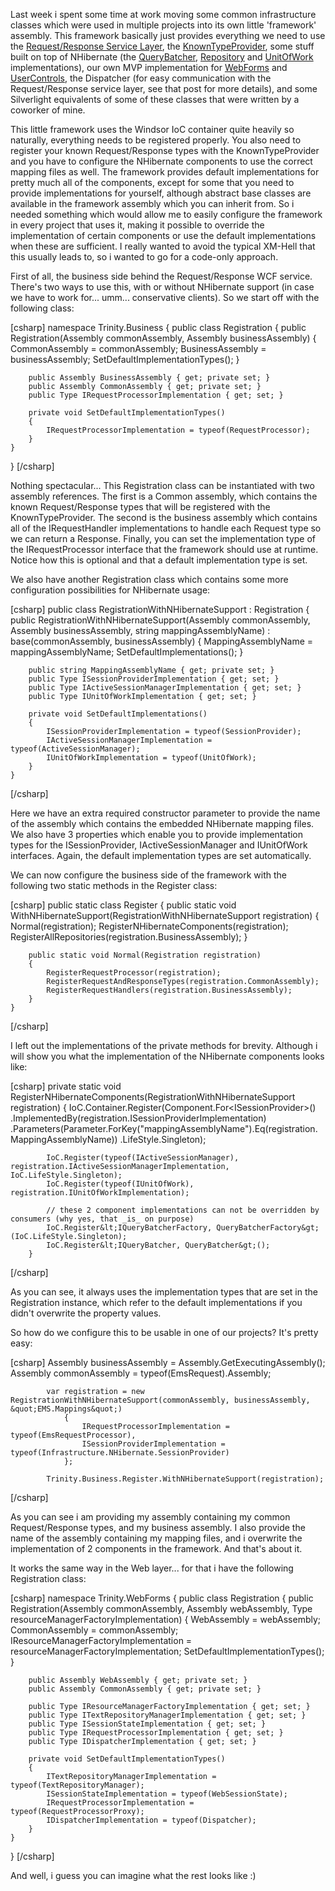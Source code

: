 Last week i spent some time at work moving some common infrastructure classes which were used in multiple projects into its own little 'framework' assembly. This framework basically just provides everything we need to use the <a href="http://davybrion.com/blog/2008/07/the-request-response-service-layer/">Request/Response Service Layer</a>, the <a href="http://davybrion.com/blog/2008/07/the-known-type-provider/">KnownTypeProvider</a>, some stuff built on top of NHibernate (the <a href="http://davybrion.com/blog/2008/06/the-query-batcher/">QueryBatcher</a>, <a href="http://davybrion.com/blog/2008/06/data-access-with-nhibernate/">Repository</a> and <a href="http://davybrion.com/blog/2008/06/managing-your-nhibernate-sessions/">UnitOfWork</a> implementations), our own MVP implementation for <a href="http://davybrion.com/blog/2008/07/how-to-write-testable-aspnet-webforms/">WebForms</a> and <a href="http://davybrion.com/blog/2008/10/how-to-write-testable-aspnet-usercontrols/">UserControls</a>, the Dispatcher (for easy communication with the Request/Response service layer, see that post for more details), and some Silverlight equivalents of some of these classes that were written by a coworker of mine.  

This little framework uses the Windsor IoC container quite heavily so naturally, everything needs to be registered properly.  You also need to register your known Request/Response types with the KnownTypeProvider and you have to configure the NHibernate components to use the correct mapping files as well.  The framework provides default implementations for pretty much all of the components, except for some that you need to provide implementations for yourself, although abstract base classes are available in the framework assembly which you can inherit from.  So i needed something which would allow me to easily configure the framework in every project that uses it, making it possible to override the implementation of certain components or use the default implementations when these are sufficient.  I really wanted to avoid the typical XM-Hell that this usually leads to, so i wanted to go for a code-only approach.  

First of all, the business side behind the Request/Response WCF service.  There's two ways to use this, with or without NHibernate support (in case we have to work for... umm... conservative clients).  So we start off with the following class:

<div>
[csharp]
namespace Trinity.Business
{
    public class Registration
    {
        public Registration(Assembly commonAssembly, Assembly businessAssembly)
        {
            CommonAssembly = commonAssembly;
            BusinessAssembly = businessAssembly;
            SetDefaultImplementationTypes();
        }
 
        public Assembly BusinessAssembly { get; private set; }
        public Assembly CommonAssembly { get; private set; }
        public Type IRequestProcessorImplementation { get; set; }
 
        private void SetDefaultImplementationTypes()
        {
            IRequestProcessorImplementation = typeof(RequestProcessor);
        }
    }
}
[/csharp]
</div>

Nothing spectacular... This Registration class can be instantiated with two assembly references.  The first is a Common assembly, which contains the known Request/Response types that will be registered with the KnownTypeProvider.  The second is the business assembly which contains all of the IRequestHandler implementations to handle each Request type so we can return a Response.   Finally, you can set the implementation type of the IRequestProcessor interface that the framework should use at runtime.  Notice how this is optional and that a default implementation type is set.

We also have another Registration class which contains some more configuration possibilities for NHibernate usage:

<div>
[csharp]
    public class RegistrationWithNHibernateSupport : Registration
    {
        public RegistrationWithNHibernateSupport(Assembly commonAssembly, Assembly businessAssembly,
            string mappingAssemblyName) : base(commonAssembly, businessAssembly)
        {
            MappingAssemblyName = mappingAssemblyName;
            SetDefaultImplementations();
        }
 
        public string MappingAssemblyName { get; private set; }
        public Type ISessionProviderImplementation { get; set; }
        public Type IActiveSessionManagerImplementation { get; set; }
        public Type IUnitOfWorkImplementation { get; set; }
 
        private void SetDefaultImplementations()
        {
            ISessionProviderImplementation = typeof(SessionProvider);
            IActiveSessionManagerImplementation = typeof(ActiveSessionManager);
            IUnitOfWorkImplementation = typeof(UnitOfWork);
        }
    }
[/csharp]
</div>

Here we have an extra required constructor parameter to provide the name of the assembly which contains the embedded NHibernate mapping files.  We also have 3 properties which enable you to provide implementation types for the ISessionProvider, IActiveSessionManager and IUnitOfWork interfaces.  Again, the default implementation types are set automatically.

We can now configure the business side of the framework with the following two static methods in the Register class:

<div>
[csharp]
    public static class Register
    {
        public static void WithNHibernateSupport(RegistrationWithNHibernateSupport registration)
        {
            Normal(registration);
            RegisterNHibernateComponents(registration);
            RegisterAllRepositories(registration.BusinessAssembly);
        }
 
        public static void Normal(Registration registration)
        {
            RegisterRequestProcessor(registration);
            RegisterRequestAndResponseTypes(registration.CommonAssembly);
            RegisterRequestHandlers(registration.BusinessAssembly);
        }
    }
[/csharp]
</div>

I left out the implementations of the private methods for brevity.  Although i will show you what the implementation of the NHibernate components looks like:

<div>
[csharp]
        private static void RegisterNHibernateComponents(RegistrationWithNHibernateSupport registration)
        {
            IoC.Container.Register(Component.For&lt;ISessionProvider&gt;()
                .ImplementedBy(registration.ISessionProviderImplementation)
                .Parameters(Parameter.ForKey(&quot;mappingAssemblyName&quot;).Eq(registration.MappingAssemblyName))
                .LifeStyle.Singleton);
 
            IoC.Register(typeof(IActiveSessionManager), registration.IActiveSessionManagerImplementation, IoC.LifeStyle.Singleton);
            IoC.Register(typeof(IUnitOfWork), registration.IUnitOfWorkImplementation);
 
            // these 2 component implementations can not be overridden by consumers (why yes, that _is_ on purpose)
            IoC.Register&lt;IQueryBatcherFactory, QueryBatcherFactory&gt;(IoC.LifeStyle.Singleton);
            IoC.Register&lt;IQueryBatcher, QueryBatcher&gt;();
        }
[/csharp]
</div>

As you can see, it always uses the implementation types that are set in the Registration instance, which refer to the default implementations if you didn't overwrite the property values.

So how do we configure this to be usable in one of our projects? It's pretty easy:

<div>
[csharp]
            Assembly businessAssembly = Assembly.GetExecutingAssembly();
            Assembly commonAssembly = typeof(EmsRequest).Assembly;
 
            var registration = new RegistrationWithNHibernateSupport(commonAssembly, businessAssembly, &quot;EMS.Mappings&quot;)
                {
                    IRequestProcessorImplementation = typeof(EmsRequestProcessor),
                    ISessionProviderImplementation = typeof(Infrastructure.NHibernate.SessionProvider)
                };
 
            Trinity.Business.Register.WithNHibernateSupport(registration);
[/csharp]
</div>

As you can see i am providing my assembly containing my common Request/Response types, and my business assembly.  I also provide the name of the assembly containing my mapping files, and i overwrite the implementation of 2 components in the framework.  And that's about it.

It works the same way in the Web layer... for that i have the following Registration class:

<div>
[csharp]
namespace Trinity.WebForms
{
    public class Registration
    {
        public Registration(Assembly commonAssembly, Assembly webAssembly,
            Type resourceManagerFactoryImplementation)
        {
            WebAssembly = webAssembly;
            CommonAssembly = commonAssembly;
            IResourceManagerFactoryImplementation = resourceManagerFactoryImplementation;
            SetDefaultImplementationTypes();
        }
 
        public Assembly WebAssembly { get; private set; }
        public Assembly CommonAssembly { get; private set; }
 
        public Type IResourceManagerFactoryImplementation { get; set; }
        public Type ITextRepositoryManagerImplementation { get; set; }
        public Type ISessionStateImplementation { get; set; }
        public Type IRequestProcessorImplementation { get; set; }
        public Type IDispatcherImplementation { get; set; }
 
        private void SetDefaultImplementationTypes()
        {
            ITextRepositoryManagerImplementation = typeof(TextRepositoryManager);
            ISessionStateImplementation = typeof(WebSessionState);
            IRequestProcessorImplementation = typeof(RequestProcessorProxy);
            IDispatcherImplementation = typeof(Dispatcher);
        }
    }
}
[/csharp]
</div>

And well, i guess you can imagine what the rest looks like :)